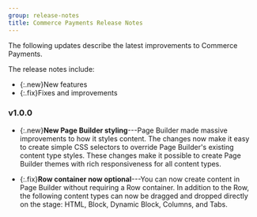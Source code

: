 ```yaml
---
group: release-notes
title: Commerce Payments Release Notes
---
```



The following updates describe the latest improvements to Commerce Payments.

The release notes include:

-  {:.new}New features
-  {:.fix}Fixes and improvements

### v1.0.0

-  {:.new}<!-- Issue 558 -->**New Page Builder styling**---Page Builder made massive improvements to how it styles content. The changes now make it easy to create simple CSS selectors to override Page Builder's existing content type styles. These changes make it possible to create Page Builder themes with rich responsiveness for all content types.

-  {:.fix}<!-- Issue 429 -->**Row container now optional**---You can now create content in Page Builder without requiring a Row container. In addition to the Row, the following content types can now be dragged and dropped directly on the stage: HTML, Block, Dynamic Block, Columns, and Tabs.